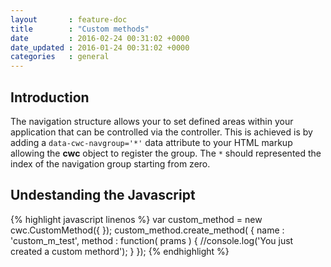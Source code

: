 ```yaml
---
layout       : feature-doc
title        : "Custom methods"
date         : 2016-02-24 00:31:02 +0000
date_updated : 2016-01-24 00:31:02 +0000
categories   : general
---
```

## Introduction

The navigation structure allows your to set defined areas within your application that can be controlled via the controller. This is achieved is by adding a `data-cwc-navgroup='*'` data attribute to your HTML markup allowing the **cwc** object to register the group. The `*` should represented the index of the navigation group starting from zero.

## Undestanding the Javascript

{% highlight javascript linenos %}
var custom_method = new cwc.CustomMethod({ });
    custom_method.create_method( {
        name   : 'custom_m_test',
        method : function( prams ) {
            //console.log('You just created a custom methord');
        }
    });
{% endhighlight %}
